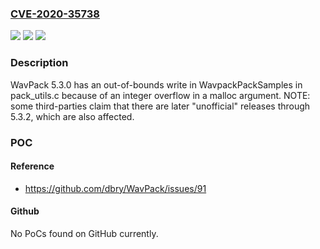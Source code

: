 ### [CVE-2020-35738](https://cve.mitre.org/cgi-bin/cvename.cgi?name=CVE-2020-35738)
![](https://img.shields.io/static/v1?label=Product&message=n%2Fa&color=blue)
![](https://img.shields.io/static/v1?label=Version&message=n%2Fa&color=blue)
![](https://img.shields.io/static/v1?label=Vulnerability&message=n%2Fa&color=brighgreen)

### Description

WavPack 5.3.0 has an out-of-bounds write in WavpackPackSamples in pack_utils.c because of an integer overflow in a malloc argument. NOTE: some third-parties claim that there are later "unofficial" releases through 5.3.2, which are also affected.

### POC

#### Reference
- https://github.com/dbry/WavPack/issues/91

#### Github
No PoCs found on GitHub currently.


